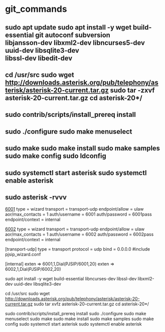 # git_commands

sudo apt update
sudo apt install -y wget build-essential git autoconf subversion \
libjansson-dev libxml2-dev libncurses5-dev uuid-dev libsqlite3-dev \
libssl-dev libedit-dev
--------------------------
cd /usr/src
sudo wget http://downloads.asterisk.org/pub/telephony/asterisk/asterisk-20-current.tar.gz
sudo tar -zxvf asterisk-20-current.tar.gz
cd asterisk-20*/
-------------------------------
sudo contrib/scripts/install_prereq install
---
sudo ./configure
sudo make menuselect
----
sudo make
sudo make install
sudo make samples
sudo make config
sudo ldconfig
---
sudo systemctl start asterisk
sudo systemctl enable asterisk
---
sudo asterisk -rvvv
---

[6001](!)
type = wizard
transport = transport-udp
endpoint/allow = ulaw
aor/max_contacts = 1
auth/username = 6001
auth/password = 6001pass
endpoint/context = internal

[6002](!)
type = wizard
transport = transport-udp
endpoint/allow = ulaw
aor/max_contacts = 1
auth/username = 6002
auth/password = 6002pass
endpoint/context = internal

[transport-udp]
type = transport
protocol = udp
bind = 0.0.0.0
#include pjsip_wizard.conf

[internal]
exten => 6001,1,Dial(PJSIP/6001,20)
exten => 6002,1,Dial(PJSIP/6002,20)

sudo apt install -y wget build-essential libncurses-dev libssl-dev libxml2-dev uuid-dev libsqlite3-dev

cd /usr/src
sudo wget http://downloads.asterisk.org/pub/telephony/asterisk/asterisk-20-current.tar.gz
sudo tar xvfz asterisk-20-current.tar.gz
cd asterisk-20*/

sudo contrib/scripts/install_prereq install
sudo ./configure
sudo make menuselect
sudo make
sudo make install
sudo make samples
sudo make config
sudo systemctl start asterisk
sudo systemctl enable asterisk

